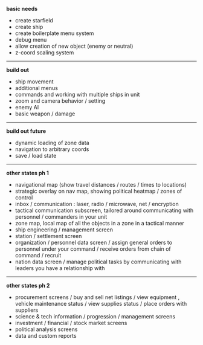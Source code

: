 **basic needs**
- create starfield
- create ship
- create boilerplate menu system
- debug menu
- allow creation of new object (enemy or neutral)
- z-coord scaling system

----

**build out**
- ship movement
- additional menus
- commands and working with multiple ships in unit
- zoom and camera behavior / setting
- enemy AI
- basic weapon / damage

----

**build out future**
- dynamic loading of zone data
- navigation to arbitrary coords
- save / load state

----

**other states ph 1**
- navigational map (show travel distances / routes / times to locations)
- strategic overlay on nav map, showing political heatmap / zones of control
- inbox / communication : laser, radio / microwave, net / encryption
- tactical communication subscreen, tailored around communicating with personnel / commanders in your unit
- zone map, local map of all the objects in a zone in a tactical manner
- ship engineering / management screen
- station / settlement screen
- organization / personnel data screen / assign general orders to personnel under your command / receive orders from chain of command / recruit
- nation data screen / manage political tasks by communicating with leaders you have a relationship with

----

**other states ph 2**
- procurement screens / buy and sell net listings / view equipment , vehicle maintenance status / view supplies status / place orders with suppliers
- science & tech information / progression / management screens
- investment / financial / stock market screens
- political analysis screens
- data and custom reports